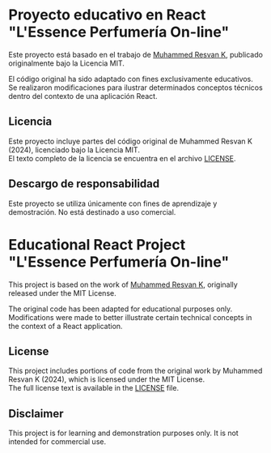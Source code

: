 # Proyecto educativo en React "L'Essence Perfumería On-line"

Este proyecto está basado en el trabajo de [Muhammed Resvan K](https://github.com/Resvan/3legant), publicado originalmente bajo la Licencia MIT.

El código original ha sido adaptado con fines exclusivamente educativos. Se realizaron modificaciones para ilustrar determinados conceptos técnicos dentro del contexto de una aplicación React.

## Licencia

Este proyecto incluye partes del código original de Muhammed Resvan K (2024), licenciado bajo la Licencia MIT.  
El texto completo de la licencia se encuentra en el archivo [LICENSE](./LICENSE).

## Descargo de responsabilidad

Este proyecto se utiliza únicamente con fines de aprendizaje y demostración. No está destinado a uso comercial.


# Educational React Project "L'Essence Perfumería On-line"

This project is based on the work of [Muhammed Resvan K](https://github.com/Resvan/3legant), originally released under the MIT License.

The original code has been adapted for educational purposes only. Modifications were made to better illustrate certain technical concepts in the context of a React application.

## License

This project includes portions of code from the original work by Muhammed Resvan K (2024), which is licensed under the MIT License.  
The full license text is available in the [LICENSE](./LICENSE) file.

## Disclaimer

This project is for learning and demonstration purposes only. It is not intended for commercial use.

